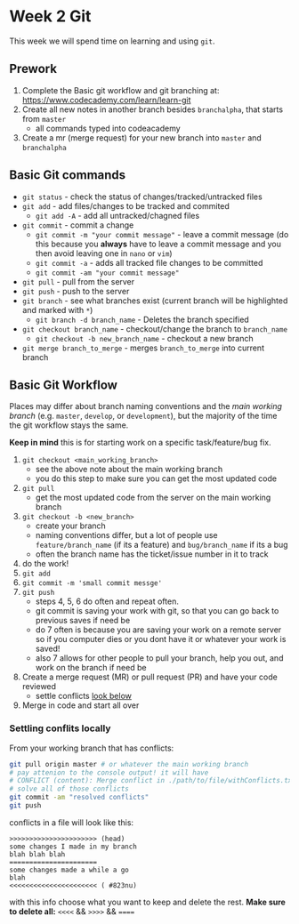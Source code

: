 # Week 2 Git

This week we will spend time on learning and using `git`. 

## Prework

1. Complete the Basic git workflow and git branching at: https://www.codecademy.com/learn/learn-git
2. Create all new notes in another branch besides `branchalpha`, that starts from `master`
    * all commands typed into codeacademy
3. Create a mr (merge request) for your new branch into `master` and `branchalpha`

## Basic Git commands

* `git status` - check the status of changes/tracked/untracked files
* `git add` - add files/changes to be tracked and commited
    - `git add -A` - add all untracked/chagned files
* `git commit` - commit a change
    - `git commit -m "your commit message"` - leave a commit message (do this because you **always** have to leave a commit message and you then avoid leaving one in `nano` or `vim`)
    - `git commit -a` - adds all tracked file changes to be committed
    - `git commit -am "your commit message"`
* `git pull` - pull from the server
* `git push` - push to the server
* `git branch` - see what branches exist (current branch will be highlighted and marked with `*`)
	- `git branch -d branch_name` - Deletes the branch specified
* `git checkout branch_name` - checkout/change the branch to `branch_name`
    - `git checkout -b new_branch_name` - checkout a new branch
* `git merge branch_to_merge` - merges `branch_to_merge` into current branch

## Basic Git Workflow

Places may differ about branch naming conventions and the *main working branch* (e.g. `master`, `develop`, or `development`), but the majority of the time the git workflow stays the same.

**Keep in mind** this is for starting work on a specific task/feature/bug fix.

1. `git checkout <main_working_branch>`
	- see the above note about the main working branch
	- you do this step to make sure you can get the most updated code
2. `git pull`
	- get the most updated code from the server on the main working branch
3. `git checkout -b <new_branch>`
	- create your branch
	- naming conventions differ, but a lot of people use `feature/branch_name` (if its a feature) and `bug/branch_name` if its a bug
	- often the branch name has the ticket/issue number in it to track
4. do the work!
5. `git add`
6. `git commit -m 'small commit messge'`
7. `git push`
	- steps 4, 5, 6 do often and repeat often. 
	- git commit is saving your work with git, so that you can go back to previous saves if need be
	- do 7 often is because you are saving your work on a remote server so if you computer dies or you dont have it or whatever your work is saved!
	- also 7 allows for other people to pull your branch, help you out, and work on the branch if need be
8. Create a merge request (MR) or pull request (PR) and have your code reviewed
	- settle conflicts [look below](Settling_conflits_locally)
9. Merge in code and start all over

### Settling conflits locally
From your working branch that has conflicts:
```bash
git pull origin master # or whatever the main working branch
# pay attenion to the console output! it will have
# CONFLICT (content): Merge conflict in ./path/to/file/withConflicts.txt
# solve all of those conflicts
git commit -am "resolved conflicts"
git push
```

conflicts in a file will look like this:
```
>>>>>>>>>>>>>>>>>>>>>> (head)
some changes I made in my branch
blah blah blah
======================
some changes made a while a go
blah
<<<<<<<<<<<<<<<<<<<<<< ( #823nu)
```
with this info choose what you want to keep and delete the rest. **Make sure to delete all:** `<<<<` && `>>>>` && `====`
